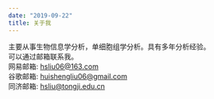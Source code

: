 ```yaml
---
date: "2019-09-22"
title: 关于我
---
```


主要从事生物信息学分析，单细胞组学分析。具有多年分析经验。  
可以通过邮箱联系我。  
网易邮箱: hsliu06@163.com  
谷歌邮箱: huishengliu06@gmail.com  
同济邮箱: hsliu@tongji.edu.cn  
